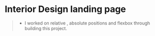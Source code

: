 # Interior Design landing page

> - I worked on relative , absolute positions and flexbox through building this project.